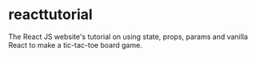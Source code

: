 # reacttutorial

The React JS website's tutorial on using state, props, params and vanilla React to make a tic-tac-toe board game.
